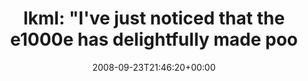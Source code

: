 ---
retweeted: false
source: <a href="http://twitter.com" rel="nofollow">Twitter Web Client</a>
entities:
  hashtags: []
  symbols: []
  user_mentions: []
  urls: []
display_text_range:
- '0'
- '106'
favorite_count: '0'
id_str: '932220493'
truncated: false
retweet_count: '0'
id: '932220493'
created_at: Tue Sep 23 21:46:20 +0000 2008
favorited: false
full_text: 'lkml: &quot;I''ve just noticed that the e1000e has delightfully made poo
  poo allover my EEPROM.&quot; *lol*'
lang: en
tags:
- pesos/twitter
date: '2008-09-23T21:46:20+00:00'
src: https://twitter.com/bascht/status/932220493
original_url: https://twitter.com/bascht/status/932220493
type: twitter_tweet
text: 'lkml: &quot;I''ve just noticed that the e1000e has delightfully made poo poo
  allover my EEPROM.&quot; *lol*'
title: 'lkml: &quot;I''ve just noticed that the e1000e has delightfully made poo'

---